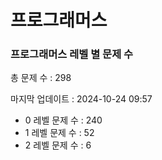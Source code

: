 # 프로그래머스
### 프로그래머스 레벨 별 문제 수
총 문제 수 : 298

마지막 업데이트 : 2024-10-24 09:57

- 0 레벨 문제 수 : 240
- 1 레벨 문제 수 : 52
- 2 레벨 문제 수 : 6
